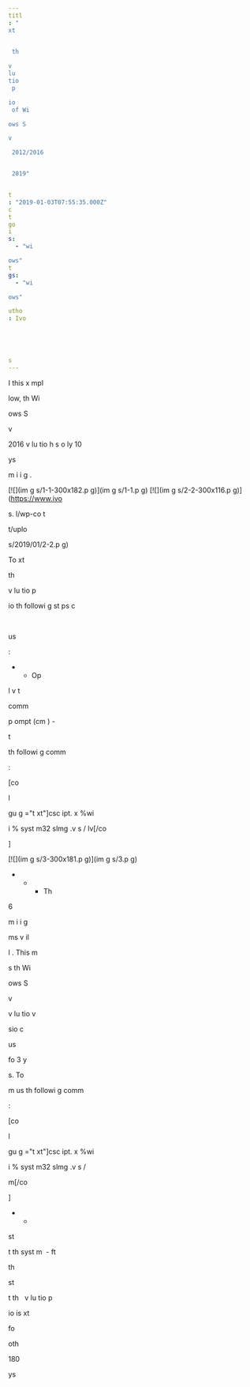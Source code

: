 ```yaml
---
titl
: "
xt


 th
 
v
lu
tio
 p

io
 of Wi

ows S

v

 2012/2016 


 2019"


t
: "2019-01-03T07:55:35.000Z"
c
t
go
i
s: 
  - "wi

ows"
t
gs: 
  - "wi

ows"

utho
: Ivo 





s
---
```


I
 this 
x
mpl
 

low, th
 Wi

ows S

v

 2016 
v
lu
tio
 h
s o
ly 10 

ys 

m
i
i
g . 

[![](im
g
s/1-1-300x182.p
g)](im
g
s/1-1.p
g) [![](im
g
s/2-2-300x116.p
g)](https://www.ivo





s.
l/wp-co
t

t/uplo

s/2019/01/2-2.p
g)

To 
xt


 th
 
v
lu
tio
 p

io
 th
 followi
g st
ps c

  

 us

:

- - Op

 

 
l
v
t

 comm


 p
ompt (cm
)
    - 

t

 th
 followi
g comm


:

\[co

 l

gu
g
="t
xt"\]csc
ipt.
x
 %wi

i
%
syst
m32
slmg
.v
s /
lv\[/co

\]

[![](im
g
s/3-300x181.p
g)](im
g
s/3.p
g)

- - - Th


 


 6 

m
i
i
g 



ms 
v
il

l
. This m


s th
 Wi

ows S

v

 
v
lu
tio
 v

sio
 c

 

 us

 fo
 3 y


s. To 



m us
 th
 followi
g comm


:

\[co

 l

gu
g
="t
xt"\]csc
ipt.
x
 %wi

i
%
syst
m32
slmg
.v
s /



m\[/co

\]

- - 

st

t th
 syst
m 
    - 
ft

 th
 

st

t th
 
v
lu
tio
 p

io
 is 
xt




 fo
 

oth

 180 

ys






